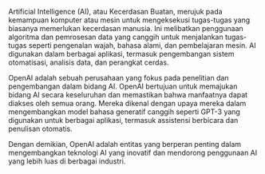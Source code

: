 Artificial Intelligence (AI), atau Kecerdasan Buatan, merujuk pada kemampuan komputer atau mesin untuk mengeksekusi tugas-tugas yang biasanya memerlukan kecerdasan manusia. Ini melibatkan penggunaan algoritma dan pemrosesan data yang canggih untuk menjalankan tugas-tugas seperti pengenalan wajah, bahasa alami, dan pembelajaran mesin. AI digunakan dalam berbagai aplikasi, termasuk pengembangan sistem otomatisasi, analisis data, dan perangkat cerdas.

OpenAI adalah sebuah perusahaan yang fokus pada penelitian dan pengembangan dalam bidang AI. OpenAI bertujuan untuk memajukan bidang AI secara keseluruhan dan memastikan bahwa manfaatnya dapat diakses oleh semua orang. Mereka dikenal dengan upaya mereka dalam mengembangkan model bahasa generatif canggih seperti GPT-3 yang digunakan untuk berbagai aplikasi, termasuk assistensi berbicara dan penulisan otomatis.

Dengan demikian, OpenAI adalah entitas yang berperan penting dalam mengembangkan teknologi AI yang inovatif dan mendorong penggunaan AI yang lebih luas di berbagai industri.